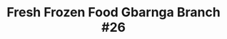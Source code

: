 ---
title: "Fresh Frozen Food Gbarnga Branch #26"
url: /gbarnga/fresh-frozen-food-gbarnga-branch-26/
shop: Tiefkühl
---